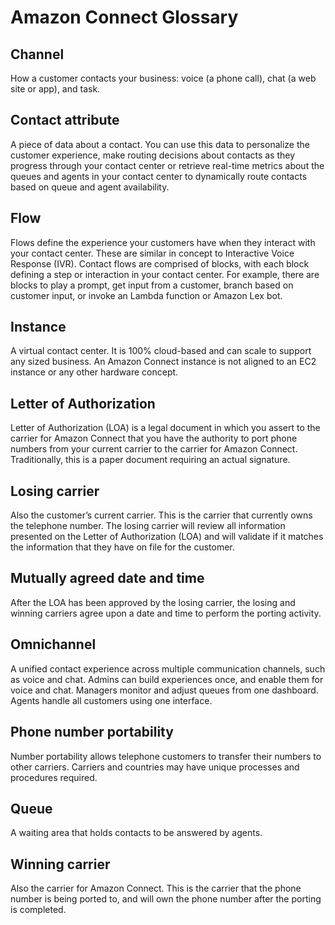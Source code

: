 # Amazon Connect Glossary<a name="amazon-connect-glossary"></a>

## Channel<a name="channel-def"></a>

How a customer contacts your business: voice \(a phone call\), chat \(a web site or app\), and task\.

## Contact attribute<a name="contact-attribute-def"></a>

A piece of data about a contact\. You can use this data to personalize the customer experience, make routing decisions about contacts as they progress through your contact center or retrieve real\-time metrics about the queues and agents in your contact center to dynamically route contacts based on queue and agent availability\.

## Flow<a name="flow-def"></a>

Flows define the experience your customers have when they interact with your contact center\. These are similar in concept to Interactive Voice Response \(IVR\)\. Contact flows are comprised of blocks, with each block defining a step or interaction in your contact center\. For example, there are blocks to play a prompt, get input from a customer, branch based on customer input, or invoke an Lambda function or Amazon Lex bot\.

## Instance<a name="instance-def"></a>

A virtual contact center\. It is 100% cloud\-based and can scale to support any sized business\. An Amazon Connect instance is not aligned to an EC2 instance or any other hardware concept\. 

## Letter of Authorization<a name="letter-of-authorization-def"></a>

Letter of Authorization \(LOA\) is a legal document in which you assert to the carrier for Amazon Connect that you have the authority to port phone numbers from your current carrier to the carrier for Amazon Connect\. Traditionally, this is a paper document requiring an actual signature\.

## Losing carrier<a name="losing-carrier"></a>

Also the customer’s current carrier\. This is the carrier that currently owns the telephone number\. The losing carrier will review all information presented on the Letter of Authorization \(LOA\) and will validate if it matches the information that they have on file for the customer\.

## Mutually agreed date and time<a name="mutually-agreed-date-and-time"></a>

After the LOA has been approved by the losing carrier, the losing and winning carriers agree upon a date and time to perform the porting activity\.

## Omnichannel<a name="omnichannel-def"></a>

A unified contact experience across multiple communication channels, such as voice and chat\. Admins can build experiences once, and enable them for voice and chat\. Managers monitor and adjust queues from one dashboard\. Agents handle all customers using one interface\. 

## Phone number portability<a name="phone-number-portability"></a>

Number portability allows telephone customers to transfer their numbers to other carriers\. Carriers and countries may have unique processes and procedures required\.

## Queue<a name="queue-def"></a>

A waiting area that holds contacts to be answered by agents\.

## Winning carrier<a name="winning-carrier"></a>

Also the carrier for Amazon Connect\. This is the carrier that the phone number is being ported to, and will own the phone number after the porting is completed\. 